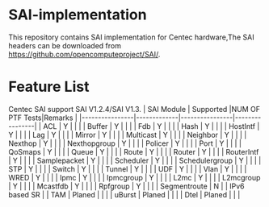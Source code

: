 # SAI-implementation
This repository contains SAI implementation for Centec hardware,The SAI headers can be downloaded from https://github.com/opencomputeproject/SAI/.

# Feature List
Centec SAI support SAI V1.2.4/SAI V1.3.
| SAI Module     | Supported   |NUM OF PTF Tests|Remarks         |
|----------------|-------------|----------------|----------------|
| ACL            |     Y       |                |                |
| Buffer         |     Y       |                |                |
| Fdb            |     Y       |                |                |
| Hash           |     Y       |                |                |
| HostIntf       |     Y       |                |                |
| Lag            |     Y       |                |                |
| Mirror         |     Y       |                |                |
| Multicast      |     Y       |                |                |
| Neighbor       |     Y       |                |                |
| Nexthop        |     Y       |                |                |
| Nexthopgroup   |     Y       |                |                |
| Policer        |     Y       |                |                |
| Port           |     Y       |                |                |
| QoSmaps        |     Y       |                |                |
| Queue          |     Y       |                |                |
| Route          |     Y       |                |                |
| Router         |     Y       |                |                |
| RouterIntf     |     Y       |                |                |
| Samplepacket   |     Y       |                |                |
| Scheduler      |     Y       |                |                |
| Schedulergroup |     Y       |                |                |
| STP            |     Y       |                |                |
| Switch         |     Y       |                |                |
| Tunnel         |     Y       |                |                |
| UDF            |     Y       |                |                |
| Vlan           |     Y       |                |                |
| WRED           |     Y       |                |                |
| Ipmc           |     Y       |                |                |
| Ipmcgroup      |     Y       |                |                |
| L2mc           |     Y       |                |                |
| L2mcgroup      |     Y       |                |                |
| Mcastfdb       |     Y       |                |                |
| Rpfgroup       |     Y       |                |                |
| Segmentroute   |     N       |                | IPv6 based SR |
| TAM            |     Planed  |                |                |
| uBurst         |     Planed  |                |                |
| Dtel           |     Planed  |                |                |
